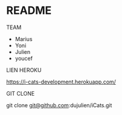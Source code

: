 # README


TEAM

* Marius 
* Yoni
* Julien
* youcef


LIEN HEROKU

https://i-cats-development.herokuapp.com/


GIT CLONE

git clone   git@github.com:dujulien/iCats.git



